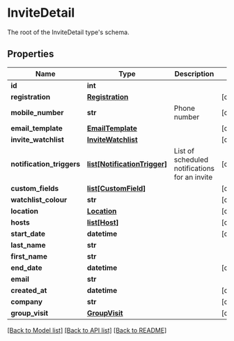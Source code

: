 # InviteDetail

The root of the InviteDetail type's schema.
## Properties
Name | Type | Description | Notes
------------ | ------------- | ------------- | -------------
**id** | **int** |  | 
**registration** | [**Registration**](Registration.md) |  | [optional] 
**mobile_number** | **str** | Phone number | [optional] 
**email_template** | [**EmailTemplate**](EmailTemplate.md) |  | [optional] 
**invite_watchlist** | [**InviteWatchlist**](InviteWatchlist.md) |  | [optional] 
**notification_triggers** | [**list[NotificationTrigger]**](NotificationTrigger.md) | List of scheduled notifications for an invite | [optional] 
**custom_fields** | [**list[CustomField]**](CustomField.md) |  | [optional] 
**watchlist_colour** | **str** |  | [optional] 
**location** | [**Location**](Location.md) |  | [optional] 
**hosts** | [**list[Host]**](Host.md) |  | [optional] 
**start_date** | **datetime** |  | [optional] 
**last_name** | **str** |  | 
**first_name** | **str** |  | 
**end_date** | **datetime** |  | [optional] 
**email** | **str** |  | 
**created_at** | **datetime** |  | [optional] 
**company** | **str** |  | [optional] 
**group_visit** | [**GroupVisit**](GroupVisit.md) |  | [optional] 

[[Back to Model list]](../README.md#documentation-for-models) [[Back to API list]](../README.md#documentation-for-api-endpoints) [[Back to README]](../README.md)


